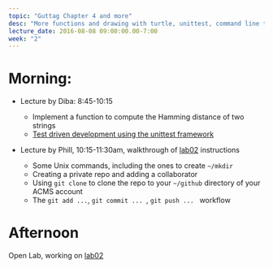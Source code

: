 ```yaml
---
topic: "Guttag Chapter 4 and more"
desc: "More functions and drawing with turtle, unittest, command line tools"
lecture_date: 2016-08-08 09:00:00.00-7:00
week: "2"
---
```



# Morning:

* Lecture by Diba: 8:45-10:15
    * Implement a function to compute the Hamming distance of two strings
    * [Test driven development using the unittest framework](/topics/python_unittest/)

* Lecture by Phill, 10:15-11:30am, walkthrough of [lab02](/lab/lab02) instructions
    * Some Unix commands, including the ones to create `~/mkdir`
    * Creating a private repo and adding a collaborator
    * Using `git clone` to clone the repo to your `~/github` directory of your ACMS account
    * The `git add ...`, `git commit ... `, `git push ... ` workflow 
    
# Afternoon

Open Lab, working on [lab02](/lab/lab02)

